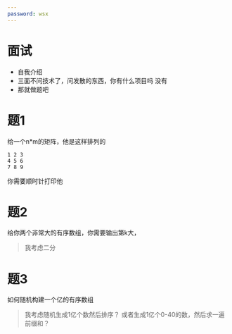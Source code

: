 ```yaml
---
password: wsx
---
```


# 面试
- 自我介绍
- 三面不问技术了，问发散的东西，你有什么项目吗
没有
- 那就做题吧


# 题1
给一个n*m的矩阵，他是这样排列的
```
1 2 3
4 5 6
7 8 9
```
你需要顺时针打印他

# 题2
给你两个非常大的有序数组，你需要输出第k大， 
> 我考虑二分

# 题3
如何随机构建一个亿的有序数组
> 我考虑随机生成1亿个数然后排序？
> 或者生成1亿个0-40的数，然后求一遍前缀和？